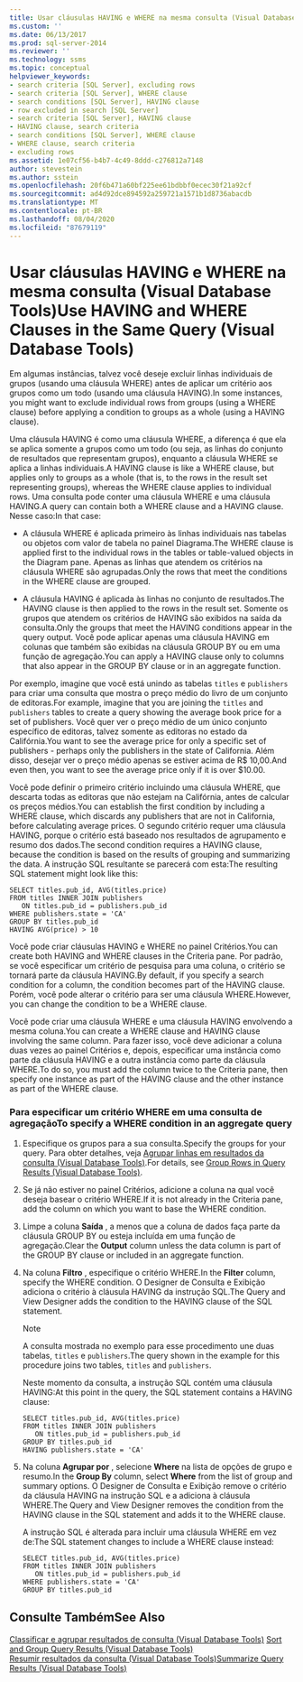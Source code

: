 ```yaml
---
title: Usar cláusulas HAVING e WHERE na mesma consulta (Visual Database Tools) | Microsoft Docs
ms.custom: ''
ms.date: 06/13/2017
ms.prod: sql-server-2014
ms.reviewer: ''
ms.technology: ssms
ms.topic: conceptual
helpviewer_keywords:
- search criteria [SQL Server], excluding rows
- search criteria [SQL Server], WHERE clause
- search conditions [SQL Server], HAVING clause
- row excluded in search [SQL Server]
- search criteria [SQL Server], HAVING clause
- HAVING clause, search criteria
- search conditions [SQL Server], WHERE clause
- WHERE clause, search criteria
- excluding rows
ms.assetid: 1e07cf56-b4b7-4c49-8ddd-c276812a7148
author: stevestein
ms.author: sstein
ms.openlocfilehash: 20f6b471a60bf225ee61bdbbf0ecec30f21a92cf
ms.sourcegitcommit: ad4d92dce894592a259721a1571b1d8736abacdb
ms.translationtype: MT
ms.contentlocale: pt-BR
ms.lasthandoff: 08/04/2020
ms.locfileid: "87679119"
---
```

# <a name="use-having-and-where-clauses-in-the-same-query-visual-database-tools"></a><span data-ttu-id="fbe29-102">Usar cláusulas HAVING e WHERE na mesma consulta (Visual Database Tools)</span><span class="sxs-lookup"><span data-stu-id="fbe29-102">Use HAVING and WHERE Clauses in the Same Query (Visual Database Tools)</span></span>
  <span data-ttu-id="fbe29-103">Em algumas instâncias, talvez você deseje excluir linhas individuais de grupos (usando uma cláusula WHERE) antes de aplicar um critério aos grupos como um todo (usando uma cláusula HAVING).</span><span class="sxs-lookup"><span data-stu-id="fbe29-103">In some instances, you might want to exclude individual rows from groups (using a WHERE clause) before applying a condition to groups as a whole (using a HAVING clause).</span></span>  
  
 <span data-ttu-id="fbe29-104">Uma cláusula HAVING é como uma cláusula WHERE, a diferença é que ela se aplica somente a grupos como um todo (ou seja, as linhas do conjunto de resultados que representam grupos), enquanto a cláusula WHERE se aplica a linhas individuais.</span><span class="sxs-lookup"><span data-stu-id="fbe29-104">A HAVING clause is like a WHERE clause, but applies only to groups as a whole (that is, to the rows in the result set representing groups), whereas the WHERE clause applies to individual rows.</span></span> <span data-ttu-id="fbe29-105">Uma consulta pode conter uma cláusula WHERE e uma cláusula HAVING.</span><span class="sxs-lookup"><span data-stu-id="fbe29-105">A query can contain both a WHERE clause and a HAVING clause.</span></span> <span data-ttu-id="fbe29-106">Nesse caso:</span><span class="sxs-lookup"><span data-stu-id="fbe29-106">In that case:</span></span>  
  
-   <span data-ttu-id="fbe29-107">A cláusula WHERE é aplicada primeiro às linhas individuais nas tabelas ou objetos com valor de tabela no painel Diagrama.</span><span class="sxs-lookup"><span data-stu-id="fbe29-107">The WHERE clause is applied first to the individual rows in the tables or table-valued objects in the Diagram pane.</span></span> <span data-ttu-id="fbe29-108">Apenas as linhas que atendem os critérios na cláusula WHERE são agrupadas.</span><span class="sxs-lookup"><span data-stu-id="fbe29-108">Only the rows that meet the conditions in the WHERE clause are grouped.</span></span>  
  
-   <span data-ttu-id="fbe29-109">A cláusula HAVING é aplicada às linhas no conjunto de resultados.</span><span class="sxs-lookup"><span data-stu-id="fbe29-109">The HAVING clause is then applied to the rows in the result set.</span></span> <span data-ttu-id="fbe29-110">Somente os grupos que atendem os critérios de HAVING são exibidos na saída da consulta.</span><span class="sxs-lookup"><span data-stu-id="fbe29-110">Only the groups that meet the HAVING conditions appear in the query output.</span></span> <span data-ttu-id="fbe29-111">Você pode aplicar apenas uma cláusula HAVING em colunas que também são exibidas na cláusula GROUP BY ou em uma função de agregação.</span><span class="sxs-lookup"><span data-stu-id="fbe29-111">You can apply a HAVING clause only to columns that also appear in the GROUP BY clause or in an aggregate function.</span></span>  
  
 <span data-ttu-id="fbe29-112">Por exemplo, imagine que você está unindo as tabelas `titles` e `publishers` para criar uma consulta que mostra o preço médio do livro de um conjunto de editoras.</span><span class="sxs-lookup"><span data-stu-id="fbe29-112">For example, imagine that you are joining the `titles` and `publishers` tables to create a query showing the average book price for a set of publishers.</span></span> <span data-ttu-id="fbe29-113">Você quer ver o preço médio de um único conjunto específico de editoras, talvez somente as editoras no estado da Califórnia.</span><span class="sxs-lookup"><span data-stu-id="fbe29-113">You want to see the average price for only a specific set of publishers - perhaps only the publishers in the state of California.</span></span> <span data-ttu-id="fbe29-114">Além disso, desejar ver o preço médio apenas se estiver acima de R$ 10,00.</span><span class="sxs-lookup"><span data-stu-id="fbe29-114">And even then, you want to see the average price only if it is over $10.00.</span></span>  
  
 <span data-ttu-id="fbe29-115">Você pode definir o primeiro critério incluindo uma cláusula WHERE, que descarta todas as editoras que não estejam na Califórnia, antes de calcular os preços médios.</span><span class="sxs-lookup"><span data-stu-id="fbe29-115">You can establish the first condition by including a WHERE clause, which discards any publishers that are not in California, before calculating average prices.</span></span> <span data-ttu-id="fbe29-116">O segundo critério requer uma cláusula HAVING, porque o critério está baseado nos resultados de agrupamento e resumo dos dados.</span><span class="sxs-lookup"><span data-stu-id="fbe29-116">The second condition requires a HAVING clause, because the condition is based on the results of grouping and summarizing the data.</span></span> <span data-ttu-id="fbe29-117">A instrução SQL resultante se parecerá com esta:</span><span class="sxs-lookup"><span data-stu-id="fbe29-117">The resulting SQL statement might look like this:</span></span>  
  
```  
SELECT titles.pub_id, AVG(titles.price)  
FROM titles INNER JOIN publishers  
   ON titles.pub_id = publishers.pub_id  
WHERE publishers.state = 'CA'  
GROUP BY titles.pub_id  
HAVING AVG(price) > 10  
```  
  
 <span data-ttu-id="fbe29-118">Você pode criar cláusulas HAVING e WHERE no painel Critérios.</span><span class="sxs-lookup"><span data-stu-id="fbe29-118">You can create both HAVING and WHERE clauses in the Criteria pane.</span></span> <span data-ttu-id="fbe29-119">Por padrão, se você especificar um critério de pesquisa para uma coluna, o critério se tornará parte da cláusula HAVING.</span><span class="sxs-lookup"><span data-stu-id="fbe29-119">By default, if you specify a search condition for a column, the condition becomes part of the HAVING clause.</span></span> <span data-ttu-id="fbe29-120">Porém, você pode alterar o critério para ser uma cláusula WHERE.</span><span class="sxs-lookup"><span data-stu-id="fbe29-120">However, you can change the condition to be a WHERE clause.</span></span>  
  
 <span data-ttu-id="fbe29-121">Você pode criar uma cláusula WHERE e uma cláusula HAVING envolvendo a mesma coluna.</span><span class="sxs-lookup"><span data-stu-id="fbe29-121">You can create a WHERE clause and HAVING clause involving the same column.</span></span> <span data-ttu-id="fbe29-122">Para fazer isso, você deve adicionar a coluna duas vezes ao painel Critérios e, depois, especificar uma instância como parte da cláusula HAVING e a outra instância como parte da cláusula WHERE.</span><span class="sxs-lookup"><span data-stu-id="fbe29-122">To do so, you must add the column twice to the Criteria pane, then specify one instance as part of the HAVING clause and the other instance as part of the WHERE clause.</span></span>  
  
### <a name="to-specify-a-where-condition-in-an-aggregate-query"></a><span data-ttu-id="fbe29-123">Para especificar um critério WHERE em uma consulta de agregação</span><span class="sxs-lookup"><span data-stu-id="fbe29-123">To specify a WHERE condition in an aggregate query</span></span>  
  
1.  <span data-ttu-id="fbe29-124">Especifique os grupos para a sua consulta.</span><span class="sxs-lookup"><span data-stu-id="fbe29-124">Specify the groups for your query.</span></span> <span data-ttu-id="fbe29-125">Para obter detalhes, veja [Agrupar linhas em resultados da consulta &#40;Visual Database Tools&#41;](visual-database-tools.md).</span><span class="sxs-lookup"><span data-stu-id="fbe29-125">For details, see [Group Rows in Query Results &#40;Visual Database Tools&#41;](visual-database-tools.md).</span></span>  
  
2.  <span data-ttu-id="fbe29-126">Se já não estiver no painel Critérios, adicione a coluna na qual você deseja basear o critério WHERE.</span><span class="sxs-lookup"><span data-stu-id="fbe29-126">If it is not already in the Criteria pane, add the column on which you want to base the WHERE condition.</span></span>  
  
3.  <span data-ttu-id="fbe29-127">Limpe a coluna **Saída** , a menos que a coluna de dados faça parte da cláusula GROUP BY ou esteja incluída em uma função de agregação.</span><span class="sxs-lookup"><span data-stu-id="fbe29-127">Clear the **Output** column unless the data column is part of the GROUP BY clause or included in an aggregate function.</span></span>  
  
4.  <span data-ttu-id="fbe29-128">Na coluna **Filtro** , especifique o critério WHERE.</span><span class="sxs-lookup"><span data-stu-id="fbe29-128">In the **Filter** column, specify the WHERE condition.</span></span> <span data-ttu-id="fbe29-129">O Designer de Consulta e Exibição adiciona o critério à cláusula HAVING da instrução SQL.</span><span class="sxs-lookup"><span data-stu-id="fbe29-129">The Query and View Designer adds the condition to the HAVING clause of the SQL statement.</span></span>  
  
    > [!NOTE]  
    >  <span data-ttu-id="fbe29-130">A consulta mostrada no exemplo para esse procedimento une duas tabelas, `titles` e `publishers`.</span><span class="sxs-lookup"><span data-stu-id="fbe29-130">The query shown in the example for this procedure joins two tables, `titles` and `publishers`.</span></span>  
  
     <span data-ttu-id="fbe29-131">Neste momento da consulta, a instrução SQL contém uma cláusula HAVING:</span><span class="sxs-lookup"><span data-stu-id="fbe29-131">At this point in the query, the SQL statement contains a HAVING clause:</span></span>  
  
    ```  
    SELECT titles.pub_id, AVG(titles.price)  
    FROM titles INNER JOIN publishers   
       ON titles.pub_id = publishers.pub_id  
    GROUP BY titles.pub_id  
    HAVING publishers.state = 'CA'  
    ```  
  
5.  <span data-ttu-id="fbe29-132">Na coluna **Agrupar por** , selecione **Where** na lista de opções de grupo e resumo.</span><span class="sxs-lookup"><span data-stu-id="fbe29-132">In the **Group By** column, select **Where** from the list of group and summary options.</span></span> <span data-ttu-id="fbe29-133">O Designer de Consulta e Exibição remove o critério da cláusula HAVING na instrução SQL e a adiciona à cláusula WHERE.</span><span class="sxs-lookup"><span data-stu-id="fbe29-133">The Query and View Designer removes the condition from the HAVING clause in the SQL statement and adds it to the WHERE clause.</span></span>  
  
     <span data-ttu-id="fbe29-134">A instrução SQL é alterada para incluir uma cláusula WHERE em vez de:</span><span class="sxs-lookup"><span data-stu-id="fbe29-134">The SQL statement changes to include a WHERE clause instead:</span></span>  
  
    ```  
    SELECT titles.pub_id, AVG(titles.price)  
    FROM titles INNER JOIN publishers   
       ON titles.pub_id = publishers.pub_id  
    WHERE publishers.state = 'CA'  
    GROUP BY titles.pub_id  
    ```  
  
## <a name="see-also"></a><span data-ttu-id="fbe29-135">Consulte Também</span><span class="sxs-lookup"><span data-stu-id="fbe29-135">See Also</span></span>  
 <span data-ttu-id="fbe29-136">[Classificar e agrupar resultados de consulta &#40;Visual Database Tools&#41;](sort-and-group-query-results-visual-database-tools.md) </span><span class="sxs-lookup"><span data-stu-id="fbe29-136">[Sort and Group Query Results &#40;Visual Database Tools&#41;](sort-and-group-query-results-visual-database-tools.md) </span></span>  
 [<span data-ttu-id="fbe29-137">Resumir resultados da consulta &#40;Visual Database Tools&#41;</span><span class="sxs-lookup"><span data-stu-id="fbe29-137">Summarize Query Results &#40;Visual Database Tools&#41;</span></span>](summarize-query-results-visual-database-tools.md)  
  
  
